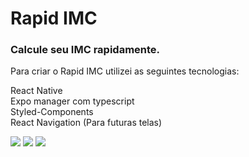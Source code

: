 # Rapid IMC
### Calcule seu IMC rapidamente.

Para criar o Rapid IMC utilizei as seguintes tecnologias:

React Native <br>
Expo manager com typescript <br>
Styled-Components <br>
React Navigation (Para futuras telas) <br>

<img src="https://bl6pap003files.storage.live.com/y4mEOs6-WtAY69Yzbihrlik2JjyFQdXLbufaj_s2lf_J4IPxqEDup8kYZxiIXNg-bS5RlpcCp9DIL2cL4G5u5qAr1jrwtgr7_9HZsJP7fkyKKQrEdQm4ceD33C4ZWL1nWevqEsRRB7zanDzNgT_107c1EN3yAC3fwSF6LbqCnxBKfTGJxVN0pwQ8i_SaXzDUowDiS2llpfkwqU0yOSjBihPRncZowLUzxa10uHrxKlpWZI?width=400&height=700&cropmode=none"> <img src="https://bl6pap003files.storage.live.com/y4mhhtGEKw0x2sgib3f49aQUcjgfyy8tdrVkrZjldJ6NcgZ0w9ctjxcfH635JUE7v1fvLRUh5sZp3pFSZmyAtqy-Nifel_ZQbadURNjz7d5juYOzxeChXJnQlVXREZoEMYprKKqC9m3qOyTLjgmJg-Zx3icr7FlgroASlWcg9TRKcwEanhqB65Hx7LxcqTiJjlZ?width=400&height=700&cropmode=none"> <img src="https://bl6pap003files.storage.live.com/y4mprR0lXsGT9eAdA49rmmP5cNL_Ny1NPcLledPvlnslc4aBgRMu6XGVib2BwZuwd6DU-_dASCMcUVHVvXrrAjBcfly-1bn-QGikL-3g8B4C9EnsP3Ibm4o6KDEafKNfAiffSalDu2iuCENNu4fUxZG2OU1X9GayQQu5dG6KYHDp8f9qLDbSE2AC_1-BD3thRFf?width=400&height=700&cropmode=none">
